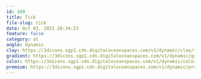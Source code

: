 ```yaml
---
id: 109
title: Tick
file-slug: tick
date: Oct 03, 2021 20:34:23
feature: false
category: at
angle: dynamic
clay: https://3dicons.sgp1.cdn.digitaloceanspaces.com/v1/dynamic/clay/tick-dynamic-clay.png
gradient: https://3dicons.sgp1.cdn.digitaloceanspaces.com/v1/dynamic/gradient/tick-dynamic-gradient.png
color: https://3dicons.sgp1.cdn.digitaloceanspaces.com/v1/dynamic/color/tick-dynamic-color.png
premium: https://3dicons.sgp1.cdn.digitaloceanspaces.com/v1/dynamic/premium/tick-dynamic-premium.png
---
```

